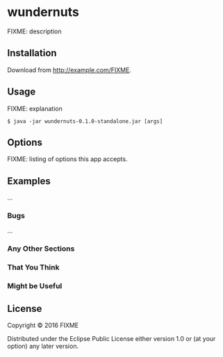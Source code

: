 # wundernuts

FIXME: description

## Installation

Download from http://example.com/FIXME.

## Usage

FIXME: explanation

    $ java -jar wundernuts-0.1.0-standalone.jar [args]

## Options

FIXME: listing of options this app accepts.

## Examples

...

### Bugs

...

### Any Other Sections
### That You Think
### Might be Useful

## License

Copyright © 2016 FIXME

Distributed under the Eclipse Public License either version 1.0 or (at
your option) any later version.

